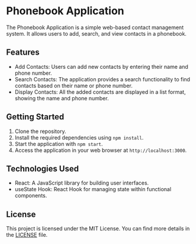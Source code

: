 # Phonebook Application

The Phonebook Application is a simple web-based contact management system. It allows users to add, search, and view contacts in a phonebook.

## Features

- Add Contacts: Users can add new contacts by entering their name and phone number.
- Search Contacts: The application provides a search functionality to find contacts based on their name or phone number.
- Display Contacts: All the added contacts are displayed in a list format, showing the name and phone number.

## Getting Started

1. Clone the repository.
2. Install the required dependencies using `npm install`.
3. Start the application with `npm start`.
4. Access the application in your web browser at `http://localhost:3000`.

## Technologies Used

- React: A JavaScript library for building user interfaces.
- useState Hook: React Hook for managing state within functional components.

## License

This project is licensed under the MIT License. You can find more details in the [LICENSE](./LICENSE) file.
